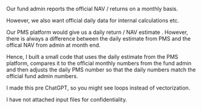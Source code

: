 Our fund admin reports the official NAV / returns on a monthly basis.

However, we also want official daily data for internal calculations etc.

Our PMS platform would give us a daily return / NAV estimate . However, there is always a difference between the daily estimate from PMS and the offical NAV from admin at month end.

Hence, I built a small code that uses the daily estimate from the PMS platform, compares it to the official monthly numbers from the fund admin and then adjusts the daily PMS number so that the daily numbers match the official fund admin numbers.

I made this pre ChatGPT, so you might see loops instead of vectorization.

I have not attached input files for confidentiality.
